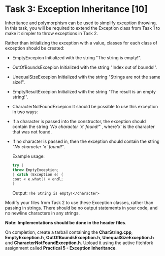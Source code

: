 # Task 3: Exception Inheritance [10]

Inheritance and polymorphism can be used to simplify exception throwing. In this task, you will be required to extend the Exception class from Task 1 to make it simpler to throw exceptions in Task 2.

Rather than initializing the exception with a value, classes for each class of exception should be created:

- EmptyExcepion Initialized with the string "The string is empty!".
- OutOfBoundsExcepion Initialized with the string "Index out of bounds!".
- UnequalSizeExcepion Initialized with the string "Strings are not the same size!".
- EmptyResultExcepion Initialized with the string "The result is an empty string!".
- CharacterNotFoundExcepion It should be possible to use this exception in two ways:
- If a character is passed into the constructor, the exception should contain the string _"No character 'x' found!"_ , where'x' is the character that was not found.

- If no character is passed in, then the exception should contain the string _"No character 'x' found!"_.

  Example usage:

  ```c++
  try {
  throw EmptyException;
  } catch (Exception e) {
  cout « e.what() « endl;
  }
  ```

  Output: `The String is empty!</character>`

Modify your files from Task 2 to use these Exception classes, rather than passing in strings. There should be no output statements in your code, and no newline characters in any strings.

**Note: Implementations should be done in the header files**.

On completion, create a tarball containing the **CharString.cpp**, **EmptyException.h**, **OutOfBoundsException.h**, **UnequalSizeException.h** and **CharacterNotFoundException.h**. Upload it using the active fitchfork assignment called **Practical 5 - Exception Inheritance**.
